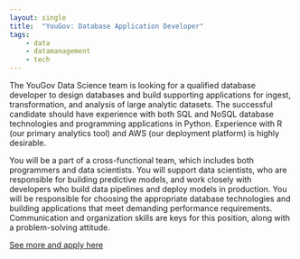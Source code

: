 ```yaml
---
layout: single
title:  "YouGov: Database Application Developer"
tags: 
    - data
    - datamanagement
    - tech
---
```


The YouGov Data Science team is looking for a qualified database developer to design databases and build supporting applications for ingest, transformation, and analysis of large analytic datasets. The successful candidate should have experience with both SQL and NoSQL database technologies and programming applications in Python. Experience with R (our primary analytics tool) and AWS (our deployment platform) is highly desirable.

You will be a part of a cross-functional team, which includes both programmers and data scientists. You will support data scientists, who are responsible for building predictive models, and work closely with developers who build data pipelines and deploy models in production. You will be responsible for choosing the appropriate database technologies and building applications that meet demanding performance requirements. Communication and organization skills are keys for this position, along with a problem-solving attitude.

[See more and apply here](https://www.linkedin.com/jobs/view/1170191444/)
